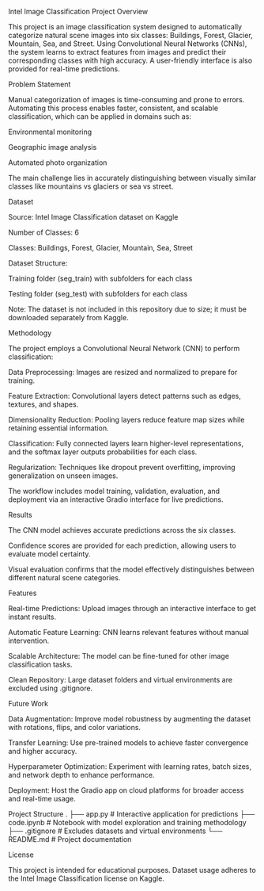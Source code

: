 Intel Image Classification
Project Overview

This project is an image classification system designed to automatically categorize natural scene images into six classes: Buildings, Forest, Glacier, Mountain, Sea, and Street. Using Convolutional Neural Networks (CNNs), the system learns to extract features from images and predict their corresponding classes with high accuracy. A user-friendly interface is also provided for real-time predictions.

Problem Statement

Manual categorization of images is time-consuming and prone to errors. Automating this process enables faster, consistent, and scalable classification, which can be applied in domains such as:

Environmental monitoring

Geographic image analysis

Automated photo organization

The main challenge lies in accurately distinguishing between visually similar classes like mountains vs glaciers or sea vs street.

Dataset

Source: Intel Image Classification dataset on Kaggle

Number of Classes: 6

Classes: Buildings, Forest, Glacier, Mountain, Sea, Street

Dataset Structure:

Training folder (seg_train) with subfolders for each class

Testing folder (seg_test) with subfolders for each class

Note: The dataset is not included in this repository due to size; it must be downloaded separately from Kaggle.

Methodology

The project employs a Convolutional Neural Network (CNN) to perform classification:

Data Preprocessing: Images are resized and normalized to prepare for training.

Feature Extraction: Convolutional layers detect patterns such as edges, textures, and shapes.

Dimensionality Reduction: Pooling layers reduce feature map sizes while retaining essential information.

Classification: Fully connected layers learn higher-level representations, and the softmax layer outputs probabilities for each class.

Regularization: Techniques like dropout prevent overfitting, improving generalization on unseen images.

The workflow includes model training, validation, evaluation, and deployment via an interactive Gradio interface for live predictions.

Results

The CNN model achieves accurate predictions across the six classes.

Confidence scores are provided for each prediction, allowing users to evaluate model certainty.

Visual evaluation confirms that the model effectively distinguishes between different natural scene categories.

Features

Real-time Predictions: Upload images through an interactive interface to get instant results.

Automatic Feature Learning: CNN learns relevant features without manual intervention.

Scalable Architecture: The model can be fine-tuned for other image classification tasks.

Clean Repository: Large dataset folders and virtual environments are excluded using .gitignore.

Future Work

Data Augmentation: Improve model robustness by augmenting the dataset with rotations, flips, and color variations.

Transfer Learning: Use pre-trained models to achieve faster convergence and higher accuracy.

Hyperparameter Optimization: Experiment with learning rates, batch sizes, and network depth to enhance performance.

Deployment: Host the Gradio app on cloud platforms for broader access and real-time usage.

Project Structure
.
├── app.py          # Interactive application for predictions
├── code.ipynb      # Notebook with model exploration and training methodology
├── .gitignore      # Excludes datasets and virtual environments
└── README.md       # Project documentation

License

This project is intended for educational purposes. Dataset usage adheres to the Intel Image Classification license on Kaggle.
